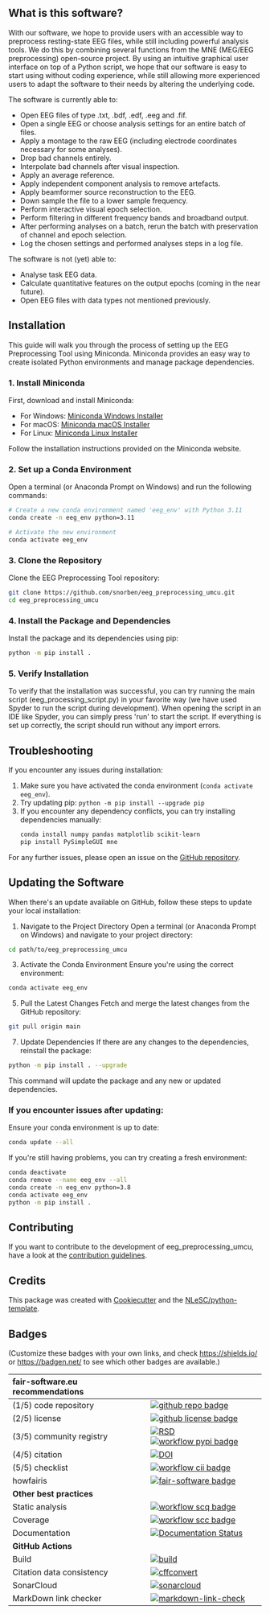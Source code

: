 ## What is this software?

With our software, we hope to provide users with an accessible way to preprocess resting-state EEG files, while still including powerful analysis tools. We do this by combining several functions from the MNE (MEG/EEG preprocessing) open-source project. By using an intuitive graphical user interface on top of a Python script, we hope that our software is easy to start using without coding experience, while still allowing more experienced users to adapt the software to their needs by altering the underlying code. 

The software is currently able to:
- Open EEG files of type .txt, .bdf, .edf, .eeg and .fif.
- Open a single EEG or choose analysis settings for an entire batch of files.
- Apply a montage to the raw EEG (including electrode coordinates necessary for some analyses).
- Drop bad channels entirely.
- Interpolate bad channels after visual inspection.
- Apply an average reference.
- Apply independent component analysis to remove artefacts.
- Apply beamformer source reconstruction to the EEG.
- Down sample the file to a lower sample frequency.
- Perform interactive visual epoch selection.
- Perform filtering in different frequency bands and broadband output.
- After performing analyses on a batch, rerun the batch with preservation of channel and epoch selection.
- Log the chosen settings and performed analyses steps in a log file.

The software is not (yet) able to:
- Analyse task EEG data.
- Calculate quantitative features on the output epochs (coming in the near future).
- Open EEG files with data types not mentioned previously.

## Installation

This guide will walk you through the process of setting up the EEG Preprocessing Tool using Miniconda. Miniconda provides an easy way to create isolated Python environments and manage package dependencies.

### 1. Install Miniconda

First, download and install Miniconda:

- For Windows: [Miniconda Windows Installer](https://docs.conda.io/en/latest/miniconda.html#windows-installers)
- For macOS: [Miniconda macOS Installer](https://docs.conda.io/en/latest/miniconda.html#macos-installers)
- For Linux: [Miniconda Linux Installer](https://docs.conda.io/en/latest/miniconda.html#linux-installers)

Follow the installation instructions provided on the Miniconda website.

### 2. Set up a Conda Environment

Open a terminal (or Anaconda Prompt on Windows) and run the following commands:

```bash
# Create a new conda environment named 'eeg_env' with Python 3.11
conda create -n eeg_env python=3.11

# Activate the new environment
conda activate eeg_env
```

### 3. Clone the Repository

Clone the EEG Preprocessing Tool repository:

```bash
git clone https://github.com/snorben/eeg_preprocessing_umcu.git
cd eeg_preprocessing_umcu
```

### 4. Install the Package and Dependencies

Install the package and its dependencies using pip:

```bash
python -m pip install .
```

### 5. Verify Installation

To verify that the installation was successful, you can try running the main script (eeg_processing_script.py) in your favorite way (we have used Spyder to run the script during development). When opening the script in an IDE like Spyder, you can simply press 'run' to start the script. If everything is set up correctly, the script should run without any import errors.

## Troubleshooting

If you encounter any issues during installation:

1. Make sure you have activated the conda environment (`conda activate eeg_env`).
2. Try updating pip: `python -m pip install --upgrade pip`
3. If you encounter any dependency conflicts, you can try installing dependencies manually:
   ```bash
   conda install numpy pandas matplotlib scikit-learn
   pip install PySimpleGUI mne
   ```

For any further issues, please open an issue on the [GitHub repository](https://github.com/snorben/eeg_preprocessing_umcu/issues).

## Updating the Software

When there's an update available on GitHub, follow these steps to update your local installation:
1. Navigate to the Project Directory
Open a terminal (or Anaconda Prompt on Windows) and navigate to your project directory:
```bash
cd path/to/eeg_preprocessing_umcu
```
3. Activate the Conda Environment
Ensure you're using the correct environment:
```bash
conda activate eeg_env
```
5. Pull the Latest Changes
Fetch and merge the latest changes from the GitHub repository:
```bash
git pull origin main
```
7. Update Dependencies
If there are any changes to the dependencies, reinstall the package:
```bash
python -m pip install . --upgrade
```
This command will update the package and any new or updated dependencies.

### If you encounter issues after updating:

Ensure your conda environment is up to date:
```bash
conda update --all
```

If you're still having problems, you can try creating a fresh environment:
```bash
conda deactivate
conda remove --name eeg_env --all
conda create -n eeg_env python=3.8
conda activate eeg_env
python -m pip install .
```

## Contributing

If you want to contribute to the development of eeg_preprocessing_umcu,
have a look at the [contribution guidelines](CONTRIBUTING.md).

## Credits

This package was created with [Cookiecutter](https://github.com/audreyr/cookiecutter) and the [NLeSC/python-template](https://github.com/NLeSC/python-template).

## Badges

(Customize these badges with your own links, and check https://shields.io/ or https://badgen.net/ to see which other badges are available.)

| fair-software.eu recommendations | |
| :-- | :--  |
| (1/5) code repository              | [![github repo badge](https://img.shields.io/badge/github-repo-000.svg?logo=github&labelColor=gray&color=blue)](https://github.com/snorben/eeg_preprocessing_umcu) |
| (2/5) license                      | [![github license badge](https://img.shields.io/github/license/snorben/eeg_preprocessing_umcu)](https://github.com/snorben/eeg_preprocessing_umcu) |
| (3/5) community registry           | [![RSD](https://img.shields.io/badge/rsd-eeg_preprocessing_umcu-00a3e3.svg)](https://www.research-software.nl/software/eeg_preprocessing_umcu) [![workflow pypi badge](https://img.shields.io/pypi/v/eeg_preprocessing_umcu.svg?colorB=blue)](https://pypi.python.org/project/eeg_preprocessing_umcu/) |
| (4/5) citation                     | [![DOI](https://zenodo.org/badge/DOI/<replace-with-created-DOI>.svg)](https://doi.org/<replace-with-created-DOI>) |
| (5/5) checklist                    | [![workflow cii badge](https://bestpractices.coreinfrastructure.org/projects/<replace-with-created-project-identifier>/badge)](https://bestpractices.coreinfrastructure.org/projects/<replace-with-created-project-identifier>) |
| howfairis                          | [![fair-software badge](https://img.shields.io/badge/fair--software.eu-%E2%97%8F%20%20%E2%97%8F%20%20%E2%97%8F%20%20%E2%97%8F%20%20%E2%97%8B-yellow)](https://fair-software.eu) |
| **Other best practices**           | &nbsp; |
| Static analysis                    | [![workflow scq badge](https://sonarcloud.io/api/project_badges/measure?project=snorben_eeg_preprocessing_umcu&metric=alert_status)](https://sonarcloud.io/dashboard?id=snorben_eeg_preprocessing_umcu) |
| Coverage                           | [![workflow scc badge](https://sonarcloud.io/api/project_badges/measure?project=snorben_eeg_preprocessing_umcu&metric=coverage)](https://sonarcloud.io/dashboard?id=snorben_eeg_preprocessing_umcu) |
| Documentation                      | [![Documentation Status](https://readthedocs.org/projects/eeg_preprocessing_umcu/badge/?version=latest)](https://eeg_preprocessing_umcu.readthedocs.io/en/latest/?badge=latest) |
| **GitHub Actions**                 | &nbsp; |
| Build                              | [![build](https://github.com/snorben/eeg_preprocessing_umcu/actions/workflows/build.yml/badge.svg)](https://github.com/snorben/eeg_preprocessing_umcu/actions/workflows/build.yml) |
| Citation data consistency          | [![cffconvert](https://github.com/snorben/eeg_preprocessing_umcu/actions/workflows/cffconvert.yml/badge.svg)](https://github.com/snorben/eeg_preprocessing_umcu/actions/workflows/cffconvert.yml) |
| SonarCloud                         | [![sonarcloud](https://github.com/snorben/eeg_preprocessing_umcu/actions/workflows/sonarcloud.yml/badge.svg)](https://github.com/snorben/eeg_preprocessing_umcu/actions/workflows/sonarcloud.yml) |
| MarkDown link checker              | [![markdown-link-check](https://github.com/snorben/eeg_preprocessing_umcu/actions/workflows/markdown-link-check.yml/badge.svg)](https://github.com/snorben/eeg_preprocessing_umcu/actions/workflows/markdown-link-check.yml) |
